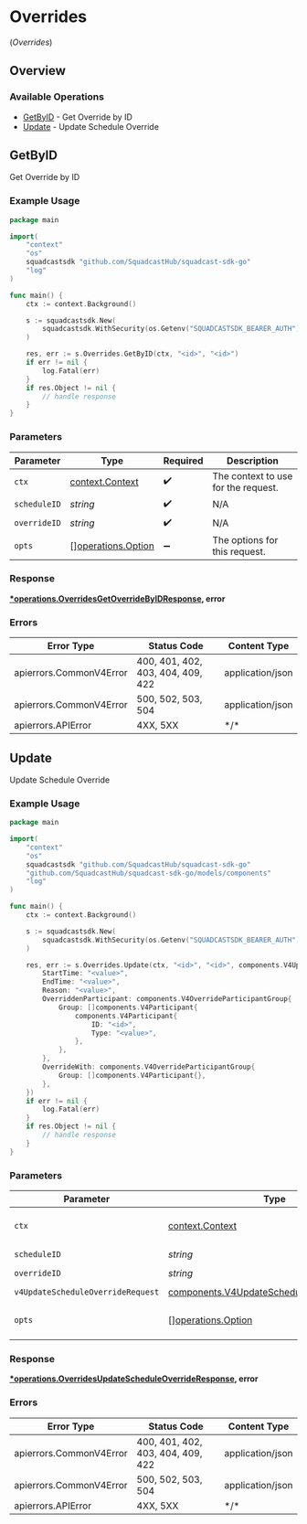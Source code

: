 # Overrides
(*Overrides*)

## Overview

### Available Operations

* [GetByID](#getbyid) - Get Override by ID
* [Update](#update) - Update Schedule Override

## GetByID

Get Override by ID

### Example Usage

<!-- UsageSnippet language="go" operationID="Overrides_getOverrideById" method="get" path="/v4/schedules/{scheduleID}/overrides/{overrideID}" -->
```go
package main

import(
	"context"
	"os"
	squadcastsdk "github.com/SquadcastHub/squadcast-sdk-go"
	"log"
)

func main() {
    ctx := context.Background()

    s := squadcastsdk.New(
        squadcastsdk.WithSecurity(os.Getenv("SQUADCASTSDK_BEARER_AUTH")),
    )

    res, err := s.Overrides.GetByID(ctx, "<id>", "<id>")
    if err != nil {
        log.Fatal(err)
    }
    if res.Object != nil {
        // handle response
    }
}
```

### Parameters

| Parameter                                                | Type                                                     | Required                                                 | Description                                              |
| -------------------------------------------------------- | -------------------------------------------------------- | -------------------------------------------------------- | -------------------------------------------------------- |
| `ctx`                                                    | [context.Context](https://pkg.go.dev/context#Context)    | :heavy_check_mark:                                       | The context to use for the request.                      |
| `scheduleID`                                             | *string*                                                 | :heavy_check_mark:                                       | N/A                                                      |
| `overrideID`                                             | *string*                                                 | :heavy_check_mark:                                       | N/A                                                      |
| `opts`                                                   | [][operations.Option](../../models/operations/option.md) | :heavy_minus_sign:                                       | The options for this request.                            |

### Response

**[*operations.OverridesGetOverrideByIDResponse](../../models/operations/overridesgetoverridebyidresponse.md), error**

### Errors

| Error Type                        | Status Code                       | Content Type                      |
| --------------------------------- | --------------------------------- | --------------------------------- |
| apierrors.CommonV4Error           | 400, 401, 402, 403, 404, 409, 422 | application/json                  |
| apierrors.CommonV4Error           | 500, 502, 503, 504                | application/json                  |
| apierrors.APIError                | 4XX, 5XX                          | \*/\*                             |

## Update

Update Schedule Override

### Example Usage

<!-- UsageSnippet language="go" operationID="Overrides_updateScheduleOverride" method="put" path="/v4/schedules/{scheduleID}/overrides/{overrideID}" -->
```go
package main

import(
	"context"
	"os"
	squadcastsdk "github.com/SquadcastHub/squadcast-sdk-go"
	"github.com/SquadcastHub/squadcast-sdk-go/models/components"
	"log"
)

func main() {
    ctx := context.Background()

    s := squadcastsdk.New(
        squadcastsdk.WithSecurity(os.Getenv("SQUADCASTSDK_BEARER_AUTH")),
    )

    res, err := s.Overrides.Update(ctx, "<id>", "<id>", components.V4UpdateScheduleOverrideRequest{
        StartTime: "<value>",
        EndTime: "<value>",
        Reason: "<value>",
        OverriddenParticipant: components.V4OverrideParticipantGroup{
            Group: []components.V4Participant{
                components.V4Participant{
                    ID: "<id>",
                    Type: "<value>",
                },
            },
        },
        OverrideWith: components.V4OverrideParticipantGroup{
            Group: []components.V4Participant{},
        },
    })
    if err != nil {
        log.Fatal(err)
    }
    if res.Object != nil {
        // handle response
    }
}
```

### Parameters

| Parameter                                                                                                | Type                                                                                                     | Required                                                                                                 | Description                                                                                              |
| -------------------------------------------------------------------------------------------------------- | -------------------------------------------------------------------------------------------------------- | -------------------------------------------------------------------------------------------------------- | -------------------------------------------------------------------------------------------------------- |
| `ctx`                                                                                                    | [context.Context](https://pkg.go.dev/context#Context)                                                    | :heavy_check_mark:                                                                                       | The context to use for the request.                                                                      |
| `scheduleID`                                                                                             | *string*                                                                                                 | :heavy_check_mark:                                                                                       | N/A                                                                                                      |
| `overrideID`                                                                                             | *string*                                                                                                 | :heavy_check_mark:                                                                                       | N/A                                                                                                      |
| `v4UpdateScheduleOverrideRequest`                                                                        | [components.V4UpdateScheduleOverrideRequest](../../models/components/v4updatescheduleoverriderequest.md) | :heavy_check_mark:                                                                                       | N/A                                                                                                      |
| `opts`                                                                                                   | [][operations.Option](../../models/operations/option.md)                                                 | :heavy_minus_sign:                                                                                       | The options for this request.                                                                            |

### Response

**[*operations.OverridesUpdateScheduleOverrideResponse](../../models/operations/overridesupdatescheduleoverrideresponse.md), error**

### Errors

| Error Type                        | Status Code                       | Content Type                      |
| --------------------------------- | --------------------------------- | --------------------------------- |
| apierrors.CommonV4Error           | 400, 401, 402, 403, 404, 409, 422 | application/json                  |
| apierrors.CommonV4Error           | 500, 502, 503, 504                | application/json                  |
| apierrors.APIError                | 4XX, 5XX                          | \*/\*                             |